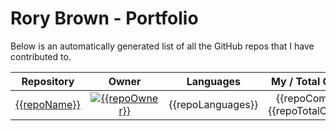 # Rory Brown - Portfolio

Below is an automatically generated list of all the GitHub repos that I have contributed to.

| Repository | Owner | Languages | My / Total Commits | My / Total Additions | My / Total Deletions |
|:----------:|:-----:|:--------:|:------------------:|:--------------------:|:--------------------:|
|[{{repoName}}]({{repoUrl}})|[![{{repoOwner}}]({{repoOwnerAvatarUrl}})]({{repoOwnerUrl}})|{{repoLanguages}}|{{repoCommits}} / {{repoTotalCommits}}|{{repoAdditions}} / {{repoTotalAdditions}}|{{repoDeletions}} / {{repoTotalDeletions}}|